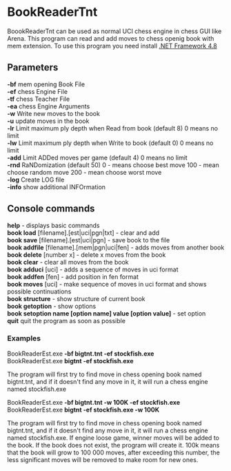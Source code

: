 # BookReaderTnt
BoookReaderTnt can be used as normal UCI chess engine in chess GUI like Arena.
This program can read and add moves to chess openig book with mem extension.
To use this program you need install  <a href="https://dotnet.microsoft.com/download/dotnet-framework/net48">.NET Framework 4.8</a>

## Parameters

**-bf** mem opening Book File<br/>
**-ef** chess Engine File<br/>
**-tf** chess Teacher File<br/>
**-ea** chess Engine Arguments<br/>
**-w** Write new moves to the book<br/>
**-u** update moves in the book<br/>
**-lr** Limit maximum ply depth when Read from book (default 8) 0 means no limit<br/>
**-lw** Limit maximum ply depth when Write to book (default 0) 0 means no limit<br/>
**-add** Limit ADDed moves per game (default 4) 0 means no limit<br/>
**-rnd** RaNDomization (default 50) 0 - means choose best move 100 - mean choose random move 200 - mean choose worst move<br/>
**-log** Create LOG file<br/>
**-info** show additional INFOrmation<br/>

## Console commands

**help** - displays basic commands<br/>
**book load** [filename].[est|uci|pgn|txt] - clear and add<br/>
**book save** [filename].[est|uci|pgn] - save book to the file<br/>
**book addfile** [filename].[mem|pgn|uci|fen] - adds moves from another book<br/>
**book delete** [number x] - delete x moves from the book<br/>
**book clear** - clear all moves from the book<br/>
**book adduci** [uci] - adds a sequence of moves in uci format<br/>
**book addfen** [fen] - add position in fen format<br/>
**book moves** [uci] - make sequence of moves in uci format and shows possible continuations<br/>
**book structure** - show structure of current book<br/>
**book getoption** - show options<br/>
**book setoption name [option name] value [option value]** - set option<br/>
**quit** quit the program as soon as possible

### Examples

BookReaderEst.exe **-bf bigtnt.tnt -ef stockfish.exe**<br/>
BookReaderEst.exe **bigtnt -ef stockfish.exe**

The program will first try to find move in chess opening book named bigtnt.tnt, and if it doesn't find any move in it, it will run a chess engine named stockfish.exe

BookReaderEst.exe **-bf bigtnt.tnt -w 100K -ef stockfish.exe**<br/>
BookReaderEst.exe **bigtnt -ef stockfish.exe -w 100K**

The program will first try to find move in chess opening book named bigtnt.tnt, and if it doesn't find any move in it, it will run a chess engine named stockfish.exe. If engine loose game, winner moves will be added to the book. If the book does not exist, the program will create it. 100k means that the book will grow to 100 000 moves, after exceeding this number, the less significant moves will be removed to make room for new ones.